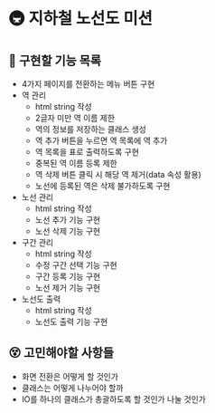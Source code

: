 # 🚇 지하철 노선도 미션

## 📝 구현할 기능 목록

- 4가지 페이지를 전환하는 메뉴 버튼 구현
- 역 관리
    - html string 작성
    - 2글자 미만 역 이름 제한
    - 역의 정보를 저장하는 클래스 생성
    - 역 추가 버튼을 누르면 역 목록에 역 추가
    - 역 목록을 표로 출력하도록 구현
    - 중복된 역 이름 등록 제한
    - 역 삭제 버튼 클릭 시 해당 역 제거(data 속성 활용)
    - 노선에 등록된 역은 삭제 불가하도록 구현
- 노선 관리
    - html string 작성
    - 노선 추가 기능 구현
    - 노선 삭제 기능 구현
- 구간 관리
    - html string 작성
    - 수정 구간 선택 기능 구현
    - 구간 등록 기능 구현
    - 노선 제거 기능 구현
- 노선도 출력
    - html string 작성
    - 노선도 출력 기능 구현

## 😵 고민해야할 사항들

- 화면 전환은 어떻게 할 것인가
- 클래스는 어떻게 나누어야 할까
- IO를 하나의 클래스가 총괄하도록 할 것인가 나눌 것인가
